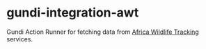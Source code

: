 # gundi-integration-awt

Gundi Action Runner for fetching data from [Africa Wildlife Tracking](https://awt.co.za/) services.
